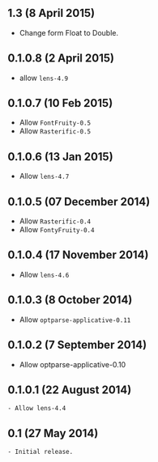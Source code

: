 1.3 (8 April 2015)
------------------

- Change form Float to Double.

0.1.0.8 (2 April 2015)
----------------------

 - allow `lens-4.9`

0.1.0.7 (10 Feb 2015)
---------------------

- Allow `FontFruity-0.5`
- Allow `Rasterific-0.5`

0.1.0.6 (13 Jan 2015)
---------------------

- Allow `lens-4.7`

0.1.0.5 (07 December 2014)
--------------------------

- Allow `Rasterific-0.4`
- Allow `FontyFruity-0.4`

0.1.0.4 (17 November 2014)
--------------------------

- Allow `lens-4.6`

0.1.0.3 (8 October 2014)
------------------------

- Allow `optparse-applicative-0.11`

0.1.0.2 (7 September 2014)
--------------------------

- Allow optparse-applicative-0.10

0.1.0.1 (22 August 2014)
------------------------

    - Allow lens-4.4

0.1 (27 May 2014)
-----------------

    - Initial release.
